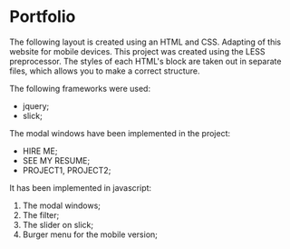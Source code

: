 # Portfolio
The following layout is created using an HTML and CSS. 
Adapting of this website for mobile devices.
This project was created using the LESS preprocessor.
The styles of each HTML's block are taken out in separate files, which allows you to make a correct structure.

The following frameworks were used:

- jquery;
- slick;

The modal windows have been implemented in the project:
- HIRE ME;
- SEE MY RESUME;
- PROJECT1, PROJECT2;

It has been implemented in javascript:
1) The modal windows;
2) The filter;
3) The slider on slick;
4) Burger menu for the mobile version;
